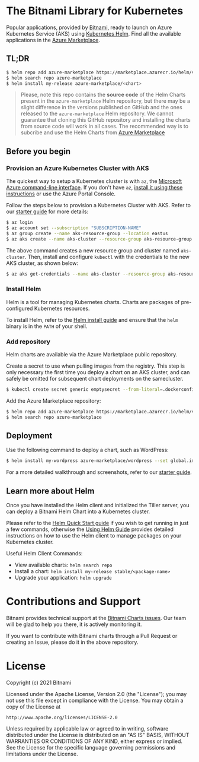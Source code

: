 # The Bitnami Library for Kubernetes

Popular applications, provided by [Bitnami](https://bitnami.com), ready to launch on Azure Kubernetes Service (AKS) using [Kubernetes Helm](https://github.com/helm/helm). Find all the available applications in the [Azure Marketplace](https://azuremarketplace.microsoft.com/en-us/marketplace/).

## TL;DR

```bash
$ helm repo add azure-marketplace https://marketplace.azurecr.io/helm/v1/repo
$ helm search repo azure-marketplace
$ helm install my-release azure-marketplace/<chart>
```

> Please, note this repo contains the **source code** of the Helm Charts present in the `azure-marketplace` Helm repository,  but there may be a slight difference in the versions published on GitHub and the ones released to the `azure-marketplace` Helm repository. We cannot guarantee that cloning this GitHub repository and installing the charts from source code will work in all cases. The recommended way is to subcribe and use the Helm Charts from [Azure Marketplace](https://azure.microsoft.com/en-us/marketplace/)

## Before you begin

### Provision an Azure Kubernetes Cluster with AKS

The quickest way to setup a Kubernetes cluster is with `az`, the [Microsoft Azure command-line interface](https://cloud.google.com/container-engine/). If you don't have `az`, [install it using these instructions](https://docs.bitnami.com/azure/faq/administration/install-az-cli/) or use the Azure Portal Console.

Follow the steps below to provision a Kubernetes Cluster with AKS. Refer to our [starter guide](https://docs.bitnami.com/azure/get-started-charts-marketplace) for more details:

```bash
$ az login
$ az account set --subscription "SUBSCRIPTION-NAME"
$ az group create --name aks-resource-group --location eastus
$ az aks create --name aks-cluster --resource-group aks-resource-group --generate-ssh-keys
```
The above command creates a new resource group and cluster named `aks-cluster`. Then, install and configure `kubectl` with the credentials to the new AKS cluster, as shown below:

```bash
$ az aks get-credentials --name aks-cluster --resource-group aks-resource-group
```

### Install Helm

Helm is a tool for managing Kubernetes charts. Charts are packages of pre-configured Kubernetes resources.

To install Helm, refer to the [Helm install guide](https://github.com/helm/helm#install) and ensure that the `helm` binary is in the `PATH` of your shell.

### Add repository

Helm charts are available via the Azure Marketplace public repository.

Create a secret to use when pulling images from the registry. This step is only necessary the first time you deploy a chart on an AKS cluster, and can safely be omitted for subsequent chart deployments on the samecluster.

```bash
$ kubectl create secret generic emptysecret --from-literal=.dockerconfigjson='{"auths":{"marketplace.azurecr.io":{"Username":"","Password":""}}}' --type=kubernetes.io/dockerconfigjson
```

Add the Azure Marketplace repository:

```bash
$ helm repo add azure-marketplace https://marketplace.azurecr.io/helm/v1/repo
$ helm search repo azure-marketplace
```

## Deployment

Use the following command to deploy a chart, such as WordPress:

```bash
$ helm install my-wordpress azure-marketplace/wordpress --set global.imagePullSecrets={emptysecret}
```

For a more detailed walkthrough and screenshots, refer to our [starter guide](https://docs.bitnami.com/azure/get-started-charts-marketplace).

## Learn more about Helm

Once you have installed the Helm client and initialized the Tiller server, you can deploy a Bitnami Helm Chart into a Kubernetes cluster.

Please refer to the [Helm Quick Start guide](https://github.com/helm/helm/blob/master/docs/quickstart.md) if you wish to get running in just a few commands, otherwise the [Using Helm Guide](https://github.com/helm/helm/blob/master/docs/using_helm.md) provides detailed instructions on how to use the Helm client to manage packages on your Kubernetes cluster.

Useful Helm Client Commands:
* View available charts: `helm search repo`
* Install a chart: `helm install my-release stable/<package-name>`
* Upgrade your application: `helm upgrade`

# Contributions and Support

Bitnami provides technical support at the [Bitnami Charts issues](https://github.com/bitnami/charts/issues). Our team will be glad to help you there, it is actively monitoring it.

If you want to contribute with Bitnami charts through a Pull Request or creating an Issue, please do it in the above repository.

# License

Copyright (c) 2021 Bitnami

Licensed under the Apache License, Version 2.0 (the "License");
you may not use this file except in compliance with the License.
You may obtain a copy of the License at

    http://www.apache.org/licenses/LICENSE-2.0

Unless required by applicable law or agreed to in writing, software
distributed under the License is distributed on an "AS IS" BASIS,
WITHOUT WARRANTIES OR CONDITIONS OF ANY KIND, either express or implied.
See the License for the specific language governing permissions and
limitations under the License.
